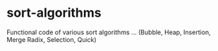 # sort-algorithms
Functional code of various sort algorithms ... (Bubble, Heap, Insertion, Merge Radix, Selection, Quick)
